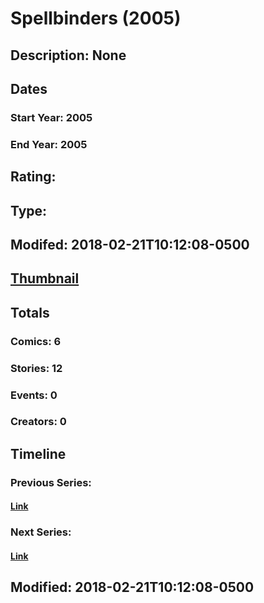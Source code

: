 # Spellbinders (2005)
## Description: None
## Dates
### Start Year: 2005
### End Year: 2005
## Rating: 
## Type: 
## Modifed: 2018-02-21T10:12:08-0500
## [Thumbnail](http://i.annihil.us/u/prod/marvel/i/mg/9/c0/5a8c8a7b942a8.jpg)
## Totals
### Comics: 6
### Stories: 12
### Events: 0
### Creators: 0
## Timeline
### Previous Series: 
#### [Link]()
### Next Series: 
#### [Link]()
## Modified: 2018-02-21T10:12:08-0500